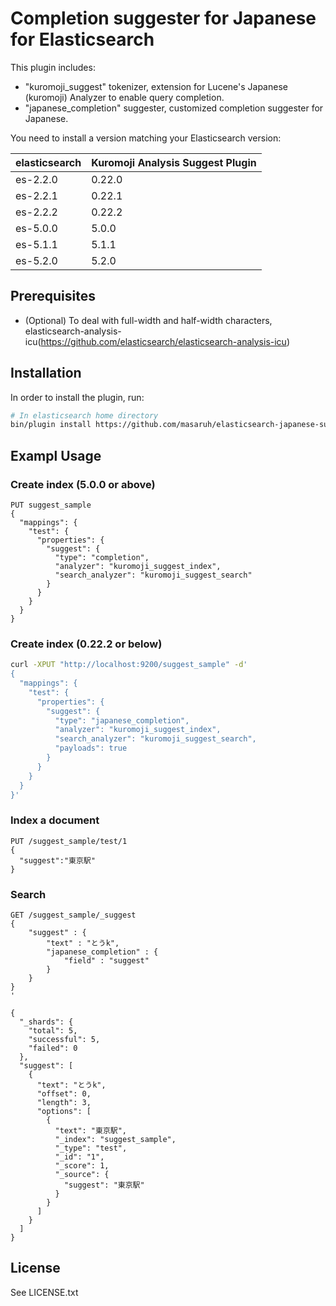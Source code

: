 Completion suggester for Japanese for Elasticsearch
==================================

This plugin includes:
* "kuromoji_suggest" tokenizer, extension for Lucene's Japanese (kuromoji) Analyzer to enable query completion.
* "japanese_completion" suggester, customized completion suggester for Japanese.

You need to install a version matching your Elasticsearch version:

| elasticsearch |  Kuromoji Analysis Suggest Plugin |
|---------------|-----------------------------|
| es-2.2.0        |     0.22.0         |
| es-2.2.1        |     0.22.1         |
| es-2.2.2        |     0.22.2         |
| es-5.0.0        |     5.0.0          |
| es-5.1.1        |     5.1.1          |
| es-5.2.0        |     5.2.0          |


## Prerequisites
* (Optional) To deal with full-width and half-width characters, elasticsearch-analysis-icu(https://github.com/elasticsearch/elasticsearch-analysis-icu)

## Installation
In order to install the plugin, run:

```sh
# In elasticsearch home directory
bin/plugin install https://github.com/masaruh/elasticsearch-japanese-suggester/releases/download/0.20.0/elasticsearch-japanese-suggester-0.20.0.zip
```

## Exampl Usage

### Create index (5.0.0 or above)
```
PUT suggest_sample
{
  "mappings": {
    "test": {
      "properties": {
        "suggest": {
          "type": "completion",
          "analyzer": "kuromoji_suggest_index",
          "search_analyzer": "kuromoji_suggest_search"
        }
      }
    }
  }
}
```

### Create index (0.22.2 or below)
```sh
curl -XPUT "http://localhost:9200/suggest_sample" -d'
{
  "mappings": {
    "test": {
      "properties": {
        "suggest": {
          "type": "japanese_completion",
          "analyzer": "kuromoji_suggest_index",
          "search_analyzer": "kuromoji_suggest_search",
          "payloads": true
        }
      }
    }
  }
}'
```

### Index a document
```
PUT /suggest_sample/test/1
{
  "suggest":"東京駅"
}
```

### Search
```
GET /suggest_sample/_suggest
{
    "suggest" : {
        "text" : "とうk",
        "japanese_completion" : {
            "field" : "suggest"
        }
    }
}
'

{
  "_shards": {
    "total": 5,
    "successful": 5,
    "failed": 0
  },
  "suggest": [
    {
      "text": "とうk",
      "offset": 0,
      "length": 3,
      "options": [
        {
          "text": "東京駅",
          "_index": "suggest_sample",
          "_type": "test",
          "_id": "1",
          "_score": 1,
          "_source": {
            "suggest": "東京駅"
          }
        }
      ]
    }
  ]
}
```



License
-------
See LICENSE.txt